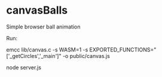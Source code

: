 # canvasBalls
Simple browser ball animation

Run:

emcc lib/canvas.c -s WASM=1 -s EXPORTED_FUNCTIONS="['_getCircles','_main']" -o public/canvas.js

node server.js
